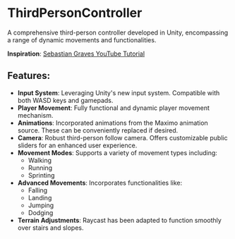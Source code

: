 # ThirdPersonController

A comprehensive third-person controller developed in Unity, encompassing a range of dynamic movements and functionalities.

**Inspiration**: [Sebastian Graves YouTube Tutorial](https://www.youtube.com/watch?v=gdp-O6z8x28&list=PLD_vBJjpCwJsqpD8QRPNPMfVUpPFLVGg4)

## Features:

- **Input System**: Leveraging Unity's new input system. Compatible with both WASD keys and gamepads.
- **Player Movement**: Fully functional and dynamic player movement mechanism.
- **Animations**: Incorporated animations from the Maximo animation source. These can be conveniently replaced if desired.
- **Camera**: Robust third-person follow camera. Offers customizable public sliders for an enhanced user experience.
- **Movement Modes**: Supports a variety of movement types including:
  - Walking
  - Running
  - Sprinting
- **Advanced Movements**: Incorporates functionalities like:
  - Falling
  - Landing
  - Jumping
  - Dodging
- **Terrain Adjustments**: Raycast has been adapted to function smoothly over stairs and slopes.

